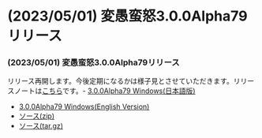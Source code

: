 # (2023/05/01) 変愚蛮怒3.0.0Alpha79リリース

### (2023/05/01) 変愚蛮怒3.0.0Alpha79リリース
リリース再開します。今後定期になるかは様子見とさせていただきます。リリースノートは[こちら](https://github.com/hengband/hengband/releases/tag/3.0.0Alpha79)です。- [3.0.0Alpha79 Windows(日本語版)](https://github.com/hengband/hengband/releases/download/3.0.0Alpha79/Hengband-3.0.0Alpha79-jp.zip)
- [3.0.0Alpha79 Windows(English Version)](https://github.com/hengband/hengband/releases/download/3.0.0Alpha79/Hengband-3.0.0Alpha79-en.zip)
- [ソース(zip)](https://github.com/hengband/hengband/archive/3.0.0Alpha79.zip)
- [ソース(tar.gz)](https://github.com/hengband/hengband/archive/3.0.0Alpha79.tar.gz)

